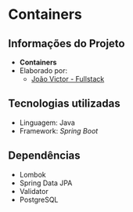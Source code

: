 Containers
===
## Informações do Projeto
- **Containers**
- Elaborado por:
    - [João Victor - Fullstack](https://www.linkedin.com/in/jo%C3%A3o-victor-bezerra-a62b62204/)
## Tecnologias utilizadas
- Linguagem: Java
- Framework: _Spring Boot_

## Dependências
- Lombok
- Spring Data JPA
- Validator
- PostgreSQL
